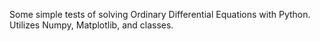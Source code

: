 Some simple tests of solving Ordinary Differential Equations with Python. Utilizes Numpy, Matplotlib, and classes.
